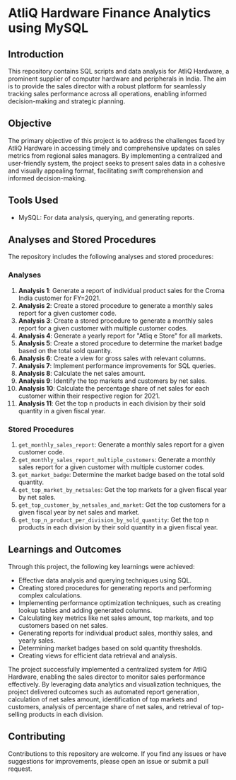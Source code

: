 # AtliQ Hardware Finance Analytics using MySQL

## Introduction

This repository contains SQL scripts and data analysis for AtliQ Hardware, a prominent supplier of computer hardware and peripherals in India. The aim is to provide the sales director with a robust platform for seamlessly tracking sales performance across all operations, enabling informed decision-making and strategic planning.

## Objective

The primary objective of this project is to address the challenges faced by AtliQ Hardware in accessing timely and comprehensive updates on sales metrics from regional sales managers. By implementing a centralized and user-friendly system, the project seeks to present sales data in a cohesive and visually appealing format, facilitating swift comprehension and informed decision-making.

## Tools Used

- MySQL: For data analysis, querying, and generating reports.

## Analyses and Stored Procedures

The repository includes the following analyses and stored procedures:

### Analyses

1. **Analysis 1**: Generate a report of individual product sales for the Croma India customer for FY=2021.
2. **Analysis 2**: Create a stored procedure to generate a monthly sales report for a given customer code.
3. **Analysis 3**: Create a stored procedure to generate a monthly sales report for a given customer with multiple customer codes.
4. **Analysis 4**: Generate a yearly report for "Atliq e Store" for all markets.
5. **Analysis 5**: Create a stored procedure to determine the market badge based on the total sold quantity.
6. **Analysis 6**: Create a view for gross sales with relevant columns.
7. **Analysis 7**: Implement performance improvements for SQL queries.
8. **Analysis 8**: Calculate the net sales amount.
9. **Analysis 9**: Identify the top markets and customers by net sales.
10. **Analysis 10**: Calculate the percentage share of net sales for each customer within their respective region for 2021.
11. **Analysis 11**: Get the top n products in each division by their sold quantity in a given fiscal year.

### Stored Procedures

1. `get_monthly_sales_report`: Generate a monthly sales report for a given customer code.
2. `get_monthly_sales_report_multiple_customers`: Generate a monthly sales report for a given customer with multiple customer codes.
3. `get_market_badge`: Determine the market badge based on the total sold quantity.
4. `get_top_market_by_netsales`: Get the top markets for a given fiscal year by net sales.
5. `get_top_customer_by_netsales_and_market`: Get the top customers for a given fiscal year by net sales and market.
6. `get_top_n_product_per_division_by_sold_quantity`: Get the top n products in each division by their sold quantity in a given fiscal year.

## Learnings and Outcomes

Through this project, the following key learnings were achieved:

- Effective data analysis and querying techniques using SQL.
- Creating stored procedures for generating reports and performing complex calculations.
- Implementing performance optimization techniques, such as creating lookup tables and adding generated columns.
- Calculating key metrics like net sales amount, top markets, and top customers based on net sales.
- Generating reports for individual product sales, monthly sales, and yearly sales.
- Determining market badges based on sold quantity thresholds.
- Creating views for efficient data retrieval and analysis.

The project successfully implemented a centralized system for AtliQ Hardware, enabling the sales director to monitor sales performance effectively. By leveraging data analytics and visualization techniques, the project delivered outcomes such as automated report generation, calculation of net sales amount, identification of top markets and customers, analysis of percentage share of net sales, and retrieval of top-selling products in each division.

## Contributing

Contributions to this repository are welcome. If you find any issues or have suggestions for improvements, please open an issue or submit a pull request.
